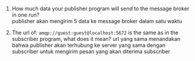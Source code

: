1. How much data your publisher program will send to the message broker in one
run?  
    publisher akan mengirim 5 data ke message broker dalam satu waktu  

2. The url of: `amqp://guest:guest@localhost:5672` is the same as in the subscriber
program, what does it mean?
    url yang sama menandakan bahwa publisher akan terhubung ke server yang sama dengan subscriber untuk mengirim pesan yang akan diterima subscriber